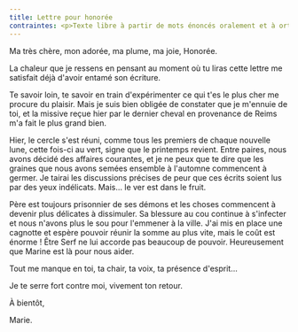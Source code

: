 ```yaml
---
title: Lettre pour honorée
contraintes: <p>Texte libre à partir de mots énoncés oralement et à orthographier comme on le souhaite (en utiliser au moins 5 sur 7 et les décliner selon au moins 2 orthographes).</p><ul><li>Durée : -25mn.</li><li>Mots: Verre (ver, vers, vert), Chair (cher, chère), Cerf (serre, sert, cerf), Cou (Cou, coup, coût), Échelle, Cercle, Père (pair, paire)</li></ul>
---
```


Ma très chère, mon adorée, ma plume, ma joie, Honorée.

La chaleur que je ressens en pensant au moment où tu liras cette lettre me satisfait déjà d'avoir entamé son écriture.

Te savoir loin, te savoir en train d'expérimenter ce qui t'es le plus cher me procure du plaisir. Mais je suis bien obligée de constater que je m'ennuie de toi, et la missive reçue hier par le dernier cheval en provenance de Reims m'a fait le plus grand bien.

Hier, le cercle s'est réuni, comme tous les premiers de chaque nouvelle lune, cette fois-ci au vert, signe que le printemps revient. Entre paires, nous avons décidé des affaires courantes, et je ne peux que te dire que les graines que nous avons semées ensemble à l'automne commencent à germer. Je tairai les discussions précises de peur que ces écrits soient lus par des yeux indélicats. Mais… le ver est dans le fruit.

Père est toujours prisonnier de ses démons et les choses commencent à devenir plus délicates à dissimuler. Sa blessure au cou continue à s'infecter et nous n'avons plus le sou pour l'emmener à la ville. J'ai mis en place une cagnotte et espère pouvoir réunir la somme au plus vite, mais le coût est énorme ! Être Serf ne lui accorde pas beaucoup de pouvoir. Heureusement que Marine est là pour nous aider. 

Tout me manque en toi, ta chair, ta voix, ta présence d'esprit…  

Je te serre fort contre moi, vivement ton retour.

À bientôt,

Marie.


